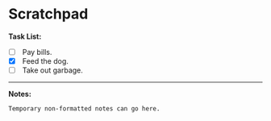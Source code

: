 # Scratchpad

**Task List:**

* [ ]  Pay bills.
* [x]  Feed the dog.
* [ ]  Take out garbage.

- - -

**Notes:**

```
Temporary non-formatted notes can go here.
```